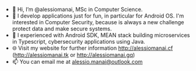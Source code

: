 - 👋 Hi, I’m @alessiomanai, MSc in Computer Science. 
- 👀 I develop applications just for fun, in particular for Android OS. I'm interested in Computer Security, because is always a new challenge protect data and make secure systems.
- 🌱 I experienced with Android SDK, MEAN stack building microservices in Typescript, cybersecurity applications using Java.
- 🌐 Visit my website for further information http://alessiomanai.cf (http://alessiomanai.tk or http://alessiomanai.gq)
- 📫 You can email me at alessio.manai@outlook.com

<!---
alessiomanai/alessiomanai is a ✨ special ✨ repository because its `README.md` (this file) appears on your GitHub profile.
You can click the Preview link to take a look at your changes.
--->
